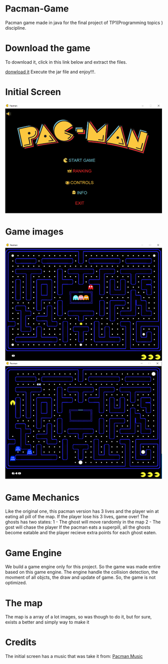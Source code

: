 # Pacman-Game
 Pacman game made in java for the final project of TP1(Programming topics ) discipline.

# Download the game
To download it, click in this link below and extract the files.

[donwload it](https://github.com/zeroCass/Pacman-Game/releases/tag/v1.10.2)
Execute the jar file and enjoy!!!.

 
 # Initial Screen
 <img src="https://github.com/zeroCass/Pacman-Game/blob/main/pacmanGame/src/images/readmeImg/menuImg.png" width=500>
 

# Game images
 <img src="https://github.com/zeroCass/Pacman-Game/blob/main/pacmanGame/src/images/readmeImg/gameImg0.png" width=500>
 <img src="https://github.com/zeroCass/Pacman-Game/blob/main/pacmanGame/src/images/readmeImg/gameImg1.png" width=500>
 
 
 
 # Game Mechanics
 Like the original one, this pacman version has 3 lives and the player win at eating all pill of the map. If the player lose his 3 lives, game over!
 The ghosts has two states:
 1 - The ghost will move randomly in the map
 2 - The gost will chase the player
 If the pacman eats a superpill, all the ghosts become eatable and the player recieve extra points for each ghost eaten.
 

 
# Game Engine 
 We build a game engine only for this project. So the game was made entire based on this game engine.
 The engine handle the collision detection, the movment of all objcts, the draw and update of game.
 So, the game is not optimized.
 
 # The map
 The map is a array of a lot images, so was though to do it, but for sure, exists a better and simply way to make it
 
 # Credits
 The initial screen has a music that was take it from:
 [Pacman Music](https://www.youtube.com/watch?v=dC1Tb1VAHKc)

